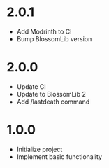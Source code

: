 # 2.0.1

* Add Modrinth to CI
* Bump BlossomLib version

# 2.0.0

* Update CI
* Update to BlossomLib 2
* Add /lastdeath command

# 1.0.0

* Initialize project
* Implement basic functionality
